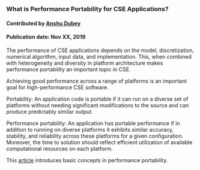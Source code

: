 ### What is Performance Portability for CSE Applications?
#### Contributed by [Anshu Dubey](https://github.com/adubey64)

#### Publication date: Nov XX, 2019 

<!--deck start--->

The performance of CSE  applications depends on the model, discretization, numerical algorithm, input data, and implementation.  This, when combined with heterogeneity and diversity in platform architecture makes performance portability an important topic in CSE.

<!--deck end--->


<!--body start--->
Achieving good performance across a range of platforms is an important goal for high-performance CSE software.  

Portability: An application code is portable if it can run on a diverse set of platforms without
needing significant modifications to the source and can produce predictably similar output.

Performance portability: An application has portable performance if in addition to running on
diverse platforms it exhibits similar accuracy, stability, and reliability across these platforms for a
given configuration. Moreover, the time to solution should reflect efficient utilization of available
computational resources on each platform.

This [article](../Blog/UnderstandingPerfPortabilityForCSEApps.md) introduces basic concepts in performance portability.

<!--body end--->

<!---
Publish: yes
Pinned: yes
Topics: performance portability
--->
